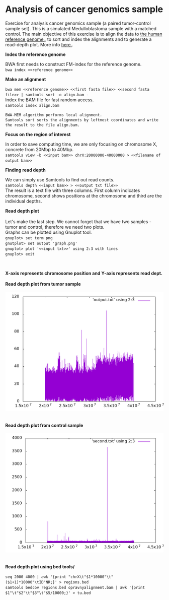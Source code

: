 # Analysis of cancer genomics sample

Exercise for analysis cancer genomics sample (a paired tumor-control sample set). This is a simulated Medulloblastoma sample with a matched control. 
The main objective of this exercise is to align the data to [the human reference genome.](https://hgdownload.soe.ucsc.edu/goldenPath/hg19/bigZips/hg19.fa.gz), to sort and index the alignments and to generate a read-depth plot. More info [here.](https://tobiasrausch.com/courses/cg/).

**Index the reference genome**
 
 BWA first needs to construct FM-index for the reference genome. <br />
`bwa index <<reference genome>>` <br />

**Make an alignment**

`bwa mem <<reference genome>> <<first fasta file>> <<second fasta file>> | samtools sort -o align.bam -` <br />
Index the BAM file for fast random access. <br />
`samtools index align.bam` <br />
```
BWA-MEM algorithm performs local alignment.
Samtools sort sorts the alignments by leftmost coordinates and write the result to the file align.bam.
```

**Focus on the region of interest**

In order to save computing time, we are only focusing on chromosome X, concrete from 20Mbp to 40Mbp.  <br />
`samtools view -b <<input bam>> chrX:20000000-40000000 > <<filename of output bam>>`  <br />

**Finding read depth**

We can simply use Samtools to find out read counts.  <br />
`samtools depth <<input bam>> > <<output txt file>>` <br />
The result is a text file with three columns. First column indicates chromosome, second shows positions at the chromosome and third are the individual depths. <br />

**Read depth plot** <br />
<br />
Let's make the last step. We cannot forget that we have two samples - tumor and control, therefore we need two plots. <br />
Graphs can be plotted using Gnuplot tool. <br />
`gnuplot> set term png` <br />
`gnutplot> set output 'graph.png'` <br />
`gnuplot> plot '<<input txt>>' using 2:3 with lines` <br />
`gnuplot> exit` <br />

<br />

**X-axis represents chromosome position and Y-axis represents read dept.** <br />
<br />
**Read depth plot from tumor sample**<br />
<br />
![Graph](https://github.com/Nata8/Analytical_methods_in_cancer_genomics/blob/main/tumor_graph.png) <br />
<br />
<br />
**Read depth plot from control sample** <br />
<br />
![Graph](https://github.com/Nata8/Analytical_methods_in_cancer_genomics/blob/main/control_graph.png) <br />
<br />
<br />
**Read depth plot using bed tools/** <br />

`seq 2000 4000 | awk '{print "chrX\t"$1*10000"\t"($1+1)*10000"\tID"NR;}' > regions.bed` <br />
`samtools bedcov regions.bed opravnyalignment.bam | awk '{print $1"\t"$2"\t"$3"\t"$5/10000;}' > tu.bed` <br />

